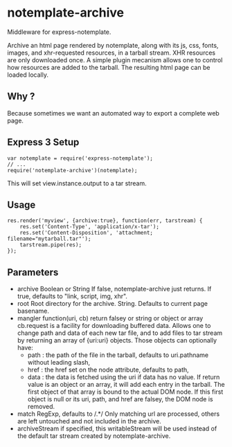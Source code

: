 notemplate-archive
==================

Middleware for express-notemplate.

Archive an html page rendered by notemplate, along with its js, css,
fonts, images, and xhr-requested resources, in a tarball stream.
XHR resources are only downloaded once.
A simple plugin mecanism allows one to control how resources are added
to the tarball.
The resulting html page can be loaded locally.

Why ?
-----

Because sometimes we want an automated way to export a complete web page.


Express 3 Setup
---------------

	var notemplate = require('express-notemplate');
	// ...
	require('notemplate-archive')(notemplate);

This will set view.instance.output to a tar stream.


Usage
-----

	res.render('myview', {archive:true}, function(err, tarstream) {
		res.set('Content-Type', 'application/x-tar');
		res.set('Content-Disposition', 'attachment; filename="mytarball.tar"');
		tarstream.pipe(res);
	});


Parameters
----------

* archive
  Boolean or String
  If false, notemplate-archive just returns.
  If true, defaults to "link, script, img, xhr".
* root
  Root directory for the archive.
  String. Defaults to current page basename.
* mangler
	function(uri, cb) return falsey or string or object or array
	cb.request is a facility for downloading buffered data.
	Allows one to change path and data of each new tar file,
	and to add files to tar stream by returning an array of
	{uri:uri} objects. Those objects can optionally have:
	- path : the path of the file in the tarball, defaults to uri.pathname
	  without leading slash,
	- href : the href set on the node attribute, defaults to path,
	- data : the data is fetched using the uri if data has no value.
	If return value is an object or an array, it will add each entry
	in the tarball.
	The first object of that array is bound to the actual DOM node.
	If this first object is null or its uri, path, and href are falsey,
	the DOM node is removed.
* match
  RegExp, defaults to /.*/
	Only matching url are processed, others are left untouched and not
	included in the archive.
* archiveStream
  if specified, this writableStream will be used instead of the default
  tar stream created by notemplate-archive.
